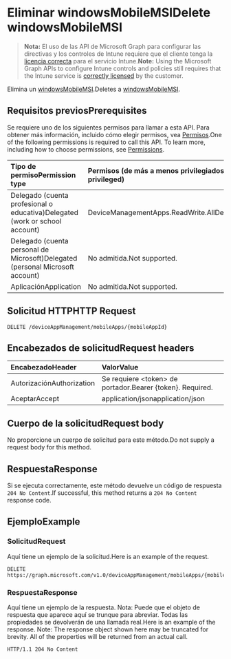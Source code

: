# <a name="delete-windowsmobilemsi"></a><span data-ttu-id="c434b-101">Eliminar windowsMobileMSI</span><span class="sxs-lookup"><span data-stu-id="c434b-101">Delete windowsMobileMSI</span></span>

> <span data-ttu-id="c434b-102">**Nota:** El uso de las API de Microsoft Graph para configurar las directivas y los controles de Intune requiere que el cliente tenga la [licencia correcta](https://go.microsoft.com/fwlink/?linkid=839381) para el servicio Intune.</span><span class="sxs-lookup"><span data-stu-id="c434b-102">**Note:** Using the Microsoft Graph APIs to configure Intune controls and policies still requires that the Intune service is [correctly licensed](https://go.microsoft.com/fwlink/?linkid=839381) by the customer.</span></span>

<span data-ttu-id="c434b-103">Elimina un [windowsMobileMSI](../resources/intune_apps_windowsmobilemsi.md).</span><span class="sxs-lookup"><span data-stu-id="c434b-103">Deletes a [windowsMobileMSI](../resources/intune_apps_windowsmobilemsi.md).</span></span>
## <a name="prerequisites"></a><span data-ttu-id="c434b-104">Requisitos previos</span><span class="sxs-lookup"><span data-stu-id="c434b-104">Prerequisites</span></span>
<span data-ttu-id="c434b-p101">Se requiere uno de los siguientes permisos para llamar a esta API. Para obtener más información, incluido cómo elegir permisos, vea [Permisos](../../../concepts/permissions_reference.md).</span><span class="sxs-lookup"><span data-stu-id="c434b-p101">One of the following permissions is required to call this API. To learn more, including how to choose permissions, see [Permissions](../../../concepts/permissions_reference.md).</span></span>

|<span data-ttu-id="c434b-107">Tipo de permiso</span><span class="sxs-lookup"><span data-stu-id="c434b-107">Permission type</span></span>|<span data-ttu-id="c434b-108">Permisos (de más a menos privilegiados)</span><span class="sxs-lookup"><span data-stu-id="c434b-108">Permissions (from least to most privileged)</span></span>|
|:---|:---|
|<span data-ttu-id="c434b-109">Delegado (cuenta profesional o educativa)</span><span class="sxs-lookup"><span data-stu-id="c434b-109">Delegated (work or school account)</span></span>|<span data-ttu-id="c434b-110">DeviceManagementApps.ReadWrite.All</span><span class="sxs-lookup"><span data-stu-id="c434b-110">DeviceManagementApps.ReadWrite.All</span></span>|
|<span data-ttu-id="c434b-111">Delegado (cuenta personal de Microsoft)</span><span class="sxs-lookup"><span data-stu-id="c434b-111">Delegated (personal Microsoft account)</span></span>|<span data-ttu-id="c434b-112">No admitida.</span><span class="sxs-lookup"><span data-stu-id="c434b-112">Not supported.</span></span>|
|<span data-ttu-id="c434b-113">Aplicación</span><span class="sxs-lookup"><span data-stu-id="c434b-113">Application</span></span>|<span data-ttu-id="c434b-114">No admitida.</span><span class="sxs-lookup"><span data-stu-id="c434b-114">Not supported.</span></span>|

## <a name="http-request"></a><span data-ttu-id="c434b-115">Solicitud HTTP</span><span class="sxs-lookup"><span data-stu-id="c434b-115">HTTP Request</span></span>
<!-- {
  "blockType": "ignored"
}
-->
``` http
DELETE /deviceAppManagement/mobileApps/{mobileAppId}
```

## <a name="request-headers"></a><span data-ttu-id="c434b-116">Encabezados de solicitud</span><span class="sxs-lookup"><span data-stu-id="c434b-116">Request headers</span></span>
|<span data-ttu-id="c434b-117">Encabezado</span><span class="sxs-lookup"><span data-stu-id="c434b-117">Header</span></span>|<span data-ttu-id="c434b-118">Valor</span><span class="sxs-lookup"><span data-stu-id="c434b-118">Value</span></span>|
|:---|:---|
|<span data-ttu-id="c434b-119">Autorización</span><span class="sxs-lookup"><span data-stu-id="c434b-119">Authorization</span></span>|<span data-ttu-id="c434b-120">Se requiere &lt;token&gt; de portador.</span><span class="sxs-lookup"><span data-stu-id="c434b-120">Bearer {token}. Required.</span></span>|
|<span data-ttu-id="c434b-121">Aceptar</span><span class="sxs-lookup"><span data-stu-id="c434b-121">Accept</span></span>|<span data-ttu-id="c434b-122">application/json</span><span class="sxs-lookup"><span data-stu-id="c434b-122">application/json</span></span>|

## <a name="request-body"></a><span data-ttu-id="c434b-123">Cuerpo de la solicitud</span><span class="sxs-lookup"><span data-stu-id="c434b-123">Request body</span></span>
<span data-ttu-id="c434b-124">No proporcione un cuerpo de solicitud para este método.</span><span class="sxs-lookup"><span data-stu-id="c434b-124">Do not supply a request body for this method.</span></span>

## <a name="response"></a><span data-ttu-id="c434b-125">Respuesta</span><span class="sxs-lookup"><span data-stu-id="c434b-125">Response</span></span>
<span data-ttu-id="c434b-126">Si se ejecuta correctamente, este método devuelve un código de respuesta `204 No Content`.</span><span class="sxs-lookup"><span data-stu-id="c434b-126">If successful, this method returns a `204 No Content` response code.</span></span>

## <a name="example"></a><span data-ttu-id="c434b-127">Ejemplo</span><span class="sxs-lookup"><span data-stu-id="c434b-127">Example</span></span>
### <a name="request"></a><span data-ttu-id="c434b-128">Solicitud</span><span class="sxs-lookup"><span data-stu-id="c434b-128">Request</span></span>
<span data-ttu-id="c434b-129">Aquí tiene un ejemplo de la solicitud.</span><span class="sxs-lookup"><span data-stu-id="c434b-129">Here is an example of the request.</span></span>
``` http
DELETE https://graph.microsoft.com/v1.0/deviceAppManagement/mobileApps/{mobileAppId}
```

### <a name="response"></a><span data-ttu-id="c434b-130">Respuesta</span><span class="sxs-lookup"><span data-stu-id="c434b-130">Response</span></span>
<span data-ttu-id="c434b-p102">Aquí tiene un ejemplo de la respuesta. Nota: Puede que el objeto de respuesta que aparece aquí se trunque para abreviar. Todas las propiedades se devolverán de una llamada real.</span><span class="sxs-lookup"><span data-stu-id="c434b-p102">Here is an example of the response. Note: The response object shown here may be truncated for brevity. All of the properties will be returned from an actual call.</span></span>
``` http
HTTP/1.1 204 No Content
```



